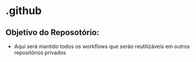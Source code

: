 # .github

## Objetivo do Reposotório:
- Aqui será mantido todos os workflows que serão reutilizáveis em outros repositórios privados 
